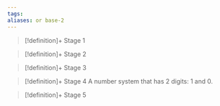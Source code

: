 ```yaml
---
tags:
aliases: or base-2
---
```


> [!definition]+ Stage 1
>

> [!definition]+ Stage 2
>

> [!definition]+ Stage 3
>

> [!definition]+ Stage 4
> A number system that has 2 digits: 1 and 0.

> [!definition]+ Stage 5
>



